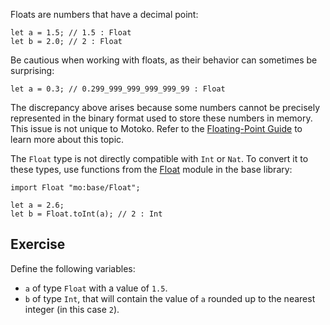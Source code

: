 Floats are numbers that have a decimal point:

```motoko
let a = 1.5; // 1.5 : Float
let b = 2.0; // 2 : Float
```

Be cautious when working with floats, as their behavior can sometimes be surprising:

```motoko
let a = 0.3; // 0.299_999_999_999_999_99 : Float
```

The discrepancy above arises because some numbers cannot be precisely represented in the binary format used to store these numbers in memory. This issue is not unique to Motoko. Refer to the [Floating-Point Guide](https://floating-point-gui.de/basic/) to learn more about this topic.

The `Float` type is not directly compatible with `Int` or `Nat`. To convert it to these types, use functions from the [Float](https://internetcomputer.org/docs/current/motoko/main/base/Float) module in the base library:

```motoko
import Float "mo:base/Float";

let a = 2.6;
let b = Float.toInt(a); // 2 : Int
```

## Exercise

Define the following variables:

- `a` of type `Float` with a value of `1.5`.
- `b` of type `Int`, that will contain the value of `a` rounded up to the nearest integer (in this case `2`).

